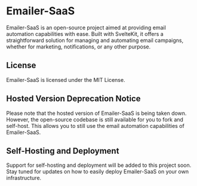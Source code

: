 # Emailer-SaaS

Emailer-SaaS is an open-source project aimed at providing email automation capabilities with ease. Built with SvelteKit, it offers a straightforward solution for managing and automating email campaigns, whether for marketing, notifications, or any other purpose.

## **License**

Emailer-SaaS is licensed under the MIT License.

## **Hosted Version Deprecation Notice**

Please note that the hosted version of Emailer-SaaS is being taken down. However, the open-source codebase is still available for you to fork and self-host. This allows you to still use the email automation capabilities of Emailer-SaaS.

## **Self-Hosting and Deployment**

Support for self-hosting and deployment will be added to this project soon. Stay tuned for updates on how to easily deploy Emailer-SaaS on your own infrastructure.
